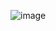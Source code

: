 ![image](https://github.com/dylan-mcdougall/python-group-project/assets/107007986/9b9e63b3-64cb-4e51-a5a1-687205e08551)
